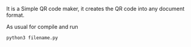 It is a Simple QR code maker, it creates the QR code into any document format.

As usual for compile and run

    python3 filename.py
